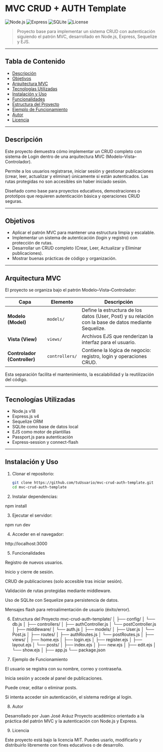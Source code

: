 # MVC CRUD + AUTH Template

![Node.js](https://img.shields.io/badge/Node.js-v18-green)
![Express](https://img.shields.io/badge/Express.js-v4-blue)
![SQLite](https://img.shields.io/badge/SQLite-Database-lightgrey)
![License](https://img.shields.io/badge/license-MIT-orange)

> Proyecto base para implementar un sistema CRUD con autenticación siguiendo el patrón MVC, desarrollado en Node.js, Express, Sequelize y EJS.

---

## Tabla de Contenido

- [Descripción](#descripción)
- [Objetivos](#objetivos)
- [Arquitectura MVC](#arquitectura-mvc)
- [Tecnologías Utilizadas](#tecnologías-utilizadas)
- [Instalación y Uso](#instalación-y-uso)
- [Funcionalidades](#funcionalidades)
- [Estructura del Proyecto](#estructura-del-proyecto)
- [Ejemplo de Funcionamiento](#ejemplo-de-funcionamiento)
- [Autor](#autor)
- [Licencia](#licencia)

---

## Descripción

Este proyecto demuestra cómo implementar un CRUD completo con sistema de Login dentro de una arquitectura MVC (Modelo–Vista–Controlador).

Permite a los usuarios registrarse, iniciar sesión y gestionar publicaciones (crear, leer, actualizar y eliminar) únicamente si están autenticados. Las rutas protegidas no son accesibles sin haber iniciado sesión.

Diseñado como base para proyectos educativos, demostraciones o prototipos que requieren autenticación básica y operaciones CRUD seguras.

---

## Objetivos

- Aplicar el patrón MVC para mantener una estructura limpia y escalable.  
- Implementar un sistema de autenticación (login y registro) con protección de rutas.  
- Desarrollar un CRUD completo (Crear, Leer, Actualizar y Eliminar publicaciones).  
- Mostrar buenas prácticas de código y organización.  

---

## Arquitectura MVC

El proyecto se organiza bajo el patrón Modelo–Vista–Controlador:

| Capa | Elemento | Descripción |
|------|-----------|-------------|
| **Modelo (Model)** | `models/` | Define la estructura de los datos (User, Post) y su relación con la base de datos mediante Sequelize. |
| **Vista (View)** | `views/` | Archivos EJS que renderizan la interfaz para el usuario. |
| **Controlador (Controller)** | `controllers/` | Contiene la lógica de negocio: registro, login y operaciones CRUD. |

Esta separación facilita el mantenimiento, la escalabilidad y la reutilización del código.

---

## Tecnologías Utilizadas

- Node.js v18  
- Express.js v4  
- Sequelize ORM  
- SQLite como base de datos local  
- EJS como motor de plantillas  
- Passport.js para autenticación  
- Express-session y connect-flash  

---

## Instalación y Uso

1. Clonar el repositorio:  
   ```bash
   git clone https://github.com/tuUsuario/mvc-crud-auth-template.git
   cd mvc-crud-auth-template

2. Instalar dependencias:

npm install


3. Ejecutar el servidor:

npm run dev


4. Acceder en el navegador:

http://localhost:3000

5. Funcionalidades

Registro de nuevos usuarios.

Inicio y cierre de sesión.

CRUD de publicaciones (solo accesible tras iniciar sesión).

Validación de rutas protegidas mediante middleware.

Uso de SQLite con Sequelize para persistencia de datos.

Mensajes flash para retroalimentación de usuario (éxito/error).

6. Estructura del Proyecto
mvc-crud-auth-template/
│
├── config/
│   └── db.js
│
├── controllers/
│   ├── authController.js
│   └── postController.js
│
├── middleware/
│   └── auth.js
│
├── models/
│   ├── User.js
│   └── Post.js
│
├── routes/
│   ├── authRoutes.js
│   └── postRoutes.js
│
├── views/
│   ├── home.ejs
│   ├── login.ejs
│   ├── register.ejs
│   ├── layout.ejs
│   └── posts/
│       ├── index.ejs
│       ├── new.ejs
│       ├── edit.ejs
│       └── show.ejs
│
├── app.js
└── package.json

7. Ejemplo de Funcionamiento

El usuario se registra con su nombre, correo y contraseña.

Inicia sesión y accede al panel de publicaciones.

Puede crear, editar o eliminar posts.

Si intenta acceder sin autenticación, el sistema redirige al login.

8. Autor

Desarrollado por Juan José Aráuz
Proyecto académico orientado a la práctica del patrón MVC y la autenticación con Node.js y Express.

9. Licencia

Este proyecto está bajo la licencia MIT.
Puedes usarlo, modificarlo y distribuirlo libremente con fines educativos o de desarrollo.
